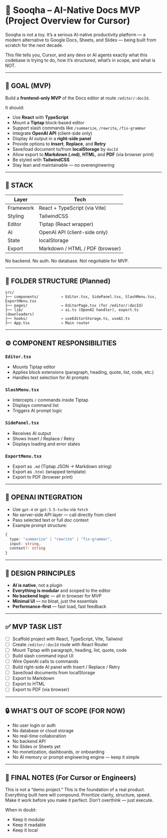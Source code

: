 # 🧠 Sooqha – AI-Native Docs MVP (Project Overview for Cursor)

Sooqha is not a toy. It’s a serious AI-native productivity platform — a modern alternative to Google Docs, Sheets, and Slides — being built from scratch for the next decade.

This file tells you, Cursor, and any devs or AI agents exactly what this codebase is trying to do, how it’s structured, what’s in scope, and what is NOT.

---

## 🚀 GOAL (MVP)

Build a **frontend-only MVP** of the Docs editor at route `/editor/:docId`.

It should:

- Use **React** with **TypeScript**
- Mount a **Tiptap** block-based editor
- Support slash commands like `/summarize`, `/rewrite`, `/fix-grammar`
- Integrate **OpenAI API** (client-side only)
- Display AI output in a **right-side panel**
- Provide options to **Insert**, **Replace**, and **Retry**
- Save/load document to/from **localStorage** by `docId`
- Allow export to **Markdown (.md)**, **HTML**, and **PDF** (via browser print)
- Be styled with **TailwindCSS**
- Stay lean and maintainable — no overengineering

---

## 🧱 STACK

| Layer     | Tech                           |
|-----------|--------------------------------|
| Framework | React + TypeScript (via Vite)  |
| Styling   | TailwindCSS                    |
| Editor    | Tiptap (React wrapper)         |
| AI        | OpenAI API (client-side only)  |
| State     | localStorage                   |
| Export    | Markdown / HTML / PDF (browser)|

No backend. No auth. No database. Not negotiable for MVP.

---

## 📁 FOLDER STRUCTURE (Planned)

```
src/
├── components/          → Editor.tsx, SidePanel.tsx, SlashMenu.tsx, ExportMenu.tsx
├── pages/               → EditorPage.tsx (for /editor/:docId)
├── lib/                 → ai.ts (OpenAI handler), export.ts (downloaders)
├── hooks/               → useEditorStorage.ts, useAI.ts
├── App.tsx              → Main router
```

---

## ⚙️ COMPONENT RESPONSIBILITIES

### `Editor.tsx`
- Mounts Tiptap editor
- Applies block extensions (paragraph, heading, quote, list, code, etc.)
- Handles text selection for AI prompts

### `SlashMenu.tsx`
- Intercepts `/` commands inside Tiptap
- Displays command list
- Triggers AI prompt logic

### `SidePanel.tsx`
- Receives AI output
- Shows Insert / Replace / Retry
- Displays loading and error states

### `ExportMenu.tsx`
- Export as `.md` (Tiptap JSON → Markdown string)
- Export as `.html` (wrapped template)
- Export to PDF (browser print)

---

## 🔌 OPENAI INTEGRATION

- Use `gpt-4` or `gpt-3.5-turbo` via `fetch`
- No server-side API layer — call directly from client
- Pass selected text or full doc context
- Example prompt structure:

```ts
{
  type: "summarize" | "rewrite" | "fix-grammar",
  input: string,
  context?: string
}
```

---

## 🧠 DESIGN PRINCIPLES

- **AI is native**, not a plugin
- **Everything is modular** and scoped to the editor
- **No backend logic** — all in browser for MVP
- **Minimal UI** — no bloat, just the essentials
- **Performance-first** — fast load, fast feedback

---

## ✅ MVP TASK LIST

- [ ] Scaffold project with React, TypeScript, Vite, Tailwind
- [ ] Create `/editor/:docId` route with React Router
- [ ] Mount Tiptap with paragraph, heading, list, quote, code
- [ ] Build slash command input UI
- [ ] Wire OpenAI calls to commands
- [ ] Build right-side AI panel with Insert / Replace / Retry
- [ ] Save/load documents from localStorage
- [ ] Export to Markdown
- [ ] Export to HTML
- [ ] Export to PDF (via browser)

---

## 🔒 WHAT’S OUT OF SCOPE (FOR NOW)

- No user login or auth
- No database or cloud storage
- No real-time collaboration
- No backend API
- No Slides or Sheets yet
- No monetization, dashboards, or onboarding
- No AI memory or prompt engineering engine — keep it simple

---

## 🧾 FINAL NOTES (For Cursor or Engineers)

This is not a “demo project.” This is the foundation of a real product. Everything built here will compound. Prioritize clarity, structure, speed. Make it work before you make it perfect. Don’t overthink — just execute.

When in doubt:
- Keep it modular
- Keep it readable
- Keep it local